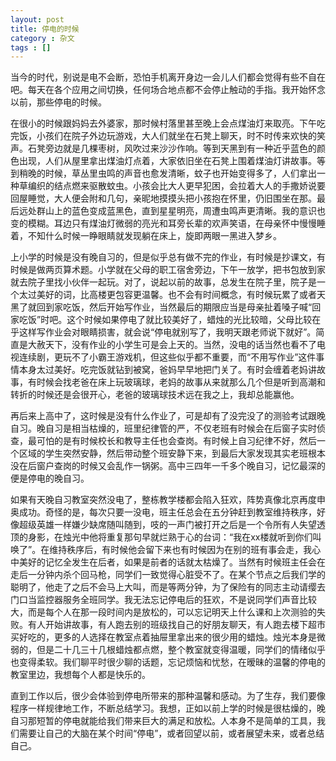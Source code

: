 ```yaml
---
layout: post
title: 停电的时候
category : 杂文
tags : []
---
```


当今的时代，别说是电不会断，恐怕手机离开身边一会儿人们都会觉得有些不自在吧。每天在各个应用之间切换，任何场合地点都不会停止触动的手指。我开始怀念以前，那些停电的时候。

在很小的时候跟妈妈去外婆家，那时候村落里甚至晚上会点煤油灯来取亮。下午吃完饭，小孩们在院子外边玩游戏，大人们就坐在石凳上聊天，时不时传来欢快的笑声。石凳旁边就是几棵枣树，风吹过来沙沙作响。等到天黑到有一种近乎蓝色的颜色出现，人们从屋里拿出煤油灯点着，大家依旧坐在石凳上围着煤油灯讲故事。等到稍晚的时候，草丛里虫鸣的声音也愈发清晰，蚊子也开始变得多了，人们拿出一种草编织的结点燃来驱散蚊虫。小孩会比大人更早犯困，会拉着大人的手撒娇说要回屋睡觉，大人便会附和几句，亲昵地摸摸头把小孩抱在怀里，仍旧围坐在那。最后远处群山上的蓝色变成蓝黑色，直到星星明亮，周遭虫鸣声更清晰。我的意识也变的模糊。耳边只有煤油灯微弱的亮光和耳旁长辈的欢声笑语，在母亲怀中慢慢睡着，不知什么时候一睁眼睛就发现躺在床上，旋即两眼一黑进入梦乡。

上小学的时候是没有晚自习的，但是似乎总有做不完的作业，有时候是抄课文，有时候是做两页算术题。小学就在父母的职工宿舍旁边，下午一放学，把书包放到家就去院子里找小伙伴一起玩。对了，说起以前的故事，总发生在院子里，院子是一个太过美好的词，比高楼更包容更温馨。也不会有时间概念，有时候玩累了或者天黑了就回到家吃饭，然后开始写作业，当然最后的期限应当是母亲扯着嗓子喊“回家吃饭”时吧。这个时候如果停电了就比较美好了，蜡烛的光比较暗，父母比较在乎这样写作业会对眼睛损害，就会说“停电就别写了，我明天跟老师说下就好”。简直是大赦天下，没有作业的小学生可是会上天的。当然，没电的话当然也看不了电视连续剧，更玩不了小霸王游戏机，但这些似乎都不重要，而“不用写作业”这件事情本身太过美好。吃完饭就钻到被窝，爸妈早早地把门关了。有时会缠着老妈讲故事，有时候会找老爸在床上玩玻璃球，老妈的故事从来就那么几个但是听到高潮和转折的时候还是会很开心，老爸的玻璃球技术远在我之上，我却总能赢他。

再后来上高中了，这时候是没有什么作业了，可是却有了没完没了的测验考试跟晚自习。晚自习是相当枯燥的，班里纪律管的严，不仅老班有时候会在后窗子实时侦查，最可怕的是有时候校长和教导主任也会查岗。有时候上自习纪律不好，然后一个区域的学生突然安静，然后带动整个班安静下来，到最后大家发现其实老班根本没在后窗户查岗的时候又会乱作一锅粥。高中三四年一千多个晚自习，记忆最深的便是停电的晚自习。

如果有天晚自习教室突然没电了，整栋教学楼都会陷入狂欢，阵势真像北京再度申奥成功。奇怪的是，每次只要一没电，班主任总会在五分钟赶到教室维持秩序，好像超级英雄一样嫌少缺席随叫随到，吱的一声门被打开之后是一个令所有人失望透顶的身影，在烛光中他将重复那句早就烂熟于心的台词：“我在xx楼就听到你们叫唤了”。在维持秩序后，有时候他会留下来也有时候因为在别的班有事会走，我心中美好的记忆全发生在后者，如果是前者的话就太枯燥了。当然有时候班主任会在走后一分钟内杀个回马枪，同学们一致觉得心脏受不了。在某个节点之后我们学的聪明了，他走了之后不会马上大叫，而是等两分钟，为了保险有的同志主动请缨去门口当监控器服务全班同学。我无法忘记停电后的狂欢，不是说同学们声音比较大，而是每个人在那一段时间内是放松的，可以忘记明天上什么课和上次测验的失败。有人开始讲故事，有人跑去别的班级找自己的好朋友聊天，有人跑去楼下超市买好吃的，更多的人选择在教室点着抽屉里拿出来的很少用的蜡烛。烛光本身是微弱的，但是二十几三十几根蜡烛都点燃，整个教室就变得温暖，同学们的情绪似乎也变得柔软。我们聊平时很少聊的话题，忘记烦恼和忧愁，在暧昧的温馨的停电的教室里边，我想每个人都是快乐的。

直到工作以后，很少会体验到停电所带来的那种温馨和感动。为了生存，我们要像程序一样规律地工作，不断总结学习。我想，正如以前上学的时候是很枯燥的，晚自习那短暂的停电就能给我们带来巨大的满足和放松。人本身不是简单的工具，我们需要让自己的大脑在某个时间“停电”，或者回望以前，或者展望未来，或者总结自己。
